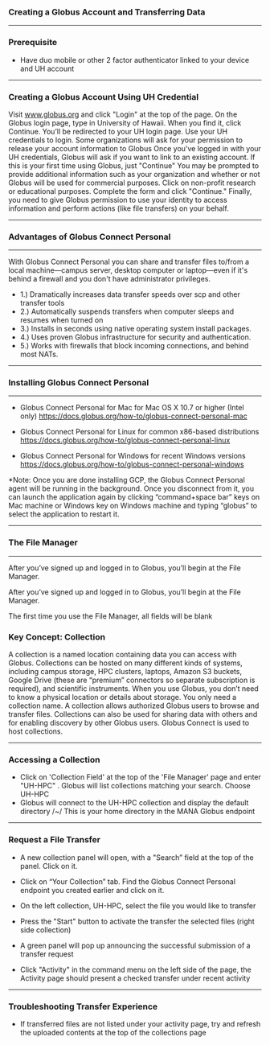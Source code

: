 
### Creating a Globus Account and Transferring Data
---

### Prerequisite
-  Have duo mobile or other 2 factor authenticator linked to your device and UH account
---
### Creating a Globus Account Using UH Credential
 Visit www.globus.org and click "Login" at the top of the page. On the Globus login page, type in University of Hawaii. When you find it, click Continue.
 You’ll be redirected to your UH login page. Use your UH credentials to login.
 Some organizations will ask for your permission to release your account information to Globus
 Once you've logged in with your UH credentials, Globus will ask if you want to link to an existing account. If this is your first time using Globus, just "Continue"
 You may be prompted to provide additional information such as your organization and whether or not Globus will be used for commercial purposes. Click on non-profit research or educational purposes. Complete the form and click "Continue."
Finally, you need to give Globus permission to use your identity to access information and perform actions (like file transfers) on your behalf.

---

### Advantages of Globus Connect Personal
---
With Globus Connect Personal you can share and transfer files to/from a local machine—campus server, desktop computer or laptop—even if it's behind a firewall and you don't have administrator privileges.
- 1.) Dramatically increases data transfer speeds over scp and other transfer tools
- 2.) Automatically suspends transfers when computer sleeps and resumes when turned on
- 3.) Installs in seconds using native operating system install packages.
- 4.) Uses proven Globus infrastructure for security and authentication.
- 5.) Works with firewalls that block incoming connections, and behind most NATs.
---
### Installing Globus Connect Personal
---
- Globus Connect Personal for Mac for Mac OS X 10.7 or higher (Intel only) https://docs.globus.org/how-to/globus-connect-personal-mac

- Globus Connect Personal for Linux for common x86-based distributions https://docs.globus.org/how-to/globus-connect-personal-linux

- Globus Connect Personal for Windows for recent Windows versions https://docs.globus.org/how-to/globus-connect-personal-windows

*Note: Once you are done installing GCP, the Globus Connect Personal agent will be running in the background. Once you disconnect from it, you can launch the application again by clicking “command+space bar” keys on Mac machine or Windows key on Windows machine and typing “globus” to select the application to restart it.

---
### The File Manager
--- 
After you’ve signed up and logged in to Globus, you’ll begin at the File Manager.

After you’ve signed up and logged in to Globus, you’ll begin at the File Manager.

The first time you use the File Manager, all fields will be blank

### Key Concept: Collection
A collection is a named location containing data you can access with Globus. Collections can be hosted on many different kinds of systems, including campus storage, HPC clusters, laptops, Amazon S3 buckets, Google Drive (these are “premium” connectors so separate subscription is required), and scientific instruments.
When you use Globus, you don’t need to know a physical location or details about storage. You only need a collection name. A collection allows authorized Globus users to browse and transfer files. Collections can also be used for sharing data with others and for enabling discovery by other Globus users. Globus Connect is used to host collections.

--- 
### Accessing a Collection
- Click on 'Collection Field' at the top of the 'File Manager' page and enter "UH-HPC" . Globus will list collections matching your search. Choose UH-HPC
- Globus will connect to the UH-HPC collection and display the default directory /~/
This is your home directory in the MANA Globus endpoint
---
### Request a File Transfer
- A new collection panel will open, with a "Search” field at the top of the panel. Click on it.
- Click on “Your Collection” tab. Find the Globus Connect Personal endpoint you created earlier
and click on it.

- On the left collection, UH-HPC, select the file you would like to transfer
- Press the "Start" button to activate the transfer the selected files (right side collection)
- A green panel will pop up announcing the successful submission of a transfer request
- Click "Activity" in the command menu on the left side of the page, the Activity page should present a checked transfer under recent activity
---
### Troubleshooting Transfer Experience
- If transferred files are not listed under your activity page, try and refresh the uploaded contents at the top of the collections page


